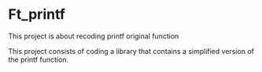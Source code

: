# Ft_printf
This project is about recoding printf original function

This project consists of coding a library that contains a simplified version of the printf function.
